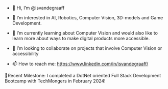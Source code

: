- 👋 Hi, I’m @isvandegraaff
- 👀 I’m interested in AI, Robotics, Computer Vision, 3D-models and Game Development. 
  
- 🌱 I’m currently learning about Computer Vision and would also like to learn more about ways to make digital products more accessible.
- 💞️ I’m looking to collaborate on projects that involve Computer Vision or accessibility
- 📫 How to reach me: https://www.linkedin.com/in/isvandegraaff/


🎉Recent Milestone: 
I completed a DotNet oriented Full Stack Development Bootcamp with TechMongers in February 2024!
